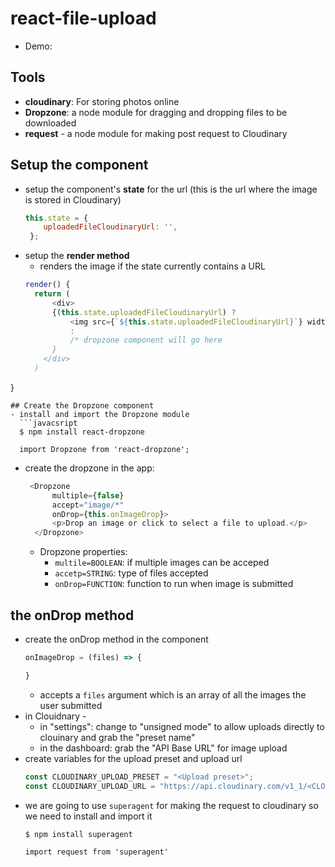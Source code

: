 # react-file-upload

- Demo: 

## Tools
- **cloudinary**: For storing photos online 
- **Dropzone**: a node module for dragging and dropping files to be downloaded
- **request** - a node module for making post request to Cloudinary


## Setup the component
- setup the component's **state** for the url (this is the url where the image is stored in Cloudinary)
  ```javascript
  this.state = { 
      uploadedFileCloudinaryUrl: '',
   };
  ```
- setup the **render method**
  - renders the image if the state currently contains a URL 
  ```javascript
  render() {
    return (
        <div>
        {(this.state.uploadedFileCloudinaryUrl) ? 
            <img src={`${this.state.uploadedFileCloudinaryUrl}`} width="150px"/>
            : 
            /* dropzone component will go here
        }
      </div>
    )
}
```
## Create the Dropzone component
- install and import the Dropzone module
  ```javacsript
  $ npm install react-dropzone

  import Dropzone from 'react-dropzone';
  ```
- create the dropzone in the app:
  ```javascript
   <Dropzone
        multiple={false}
        accept="image/*"
        onDrop={this.onImageDrop}>
        <p>Drop an image or click to select a file to upload.</p>
    </Dropzone>
  ```
  - Dropzone properties:
    - `multile=BOOLEAN`: if multiple images can be acceped
    - `accetp=STRING`: type of files accepted
    - `onDrop=FUNCTION`: function to run when image is submitted

## the onDrop method 
- create the onDrop method in the component
  ```javascript
  onImageDrop = (files) => {

  }
  ```
  - accepts a `files` argument which is an array of all the images the user submitted 
- in Clouidnary -
  - in "settings": change to "unsigned mode" to allow uploads directly to clouinary and grab the "preset name" 
  - in the dashboard: grab the "API Base URL" for image upload
- create variables for the upload preset and upload url
  ```javascript
  const CLOUDINARY_UPLOAD_PRESET = "<Upload preset>";
  const CLOUDINARY_UPLOAD_URL = "https://api.cloudinary.com/v1_1/<CLOUDINARY APP NAME>/image/upload"
  ```
- we are going to use `superagent` for making the request to cloudinary so we need to install and import it
  ```javacsript
  $ npm install superagent

  import request from 'superagent'
  ```







